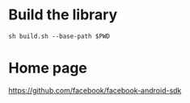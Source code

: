# Build the library

```
sh build.sh --base-path $PWD
```

# Home page

https://github.com/facebook/facebook-android-sdk